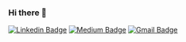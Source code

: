 ### Hi there 👋

[![Linkedin Badge](https://img.shields.io/badge/-Leo%20Gourrier-blue?style=flat-square&logo=Linkedin&logoColor=white&link=https://www.linkedin.com/in/leogourrier/)](https://www.linkedin.com/in/leogourrier/)
[![Medium Badge](https://img.shields.io/badge/Leo%20Gourrer-12100E?style=flat-square&logo=medium&logoColor=white&link=https://medium.com/@leogourrier)](https://medium.com/@leogourrier)
[![Gmail Badge](https://img.shields.io/badge/-LeoGourrier@gmail.com-c14438?style=flat-square&logo=Gmail&logoColor=white&link=mailto:LeoGourrier@gmail.com)](mailto:LeoGourrier@gmail.com)
